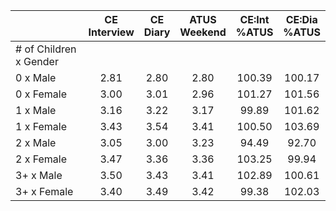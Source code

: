 
|                      | CE<br>Interview |  CE<br>Diary | ATUS<br>Weekend | CE:Int<br>%ATUS | CE:Dia<br>%ATUS |
| -------------------- | :----------: | :----------: | :----------: | :----------: | :----------: |
| # of Children x Gender |              |              |              |              |              |
| 0 x Male             |         2.81 |         2.80 |         2.80 |       100.39 |       100.17 |
| 0 x Female           |         3.00 |         3.01 |         2.96 |       101.27 |       101.56 |
| 1 x Male             |         3.16 |         3.22 |         3.17 |        99.89 |       101.62 |
| 1 x Female           |         3.43 |         3.54 |         3.41 |       100.50 |       103.69 |
| 2 x Male             |         3.05 |         3.00 |         3.23 |        94.49 |        92.70 |
| 2 x Female           |         3.47 |         3.36 |         3.36 |       103.25 |        99.94 |
| 3+ x Male            |         3.50 |         3.43 |         3.41 |       102.89 |       100.61 |
| 3+ x Female          |         3.40 |         3.49 |         3.42 |        99.38 |       102.03 |

